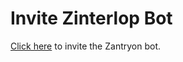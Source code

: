 # Invite Zinterlop Bot

[Click here](https://discord.com/oauth2/authorize?client_id=878842219036024872&permissions=-30020514&scope=bot+applications.commands+identify+guilds) to invite the Zantryon bot.
